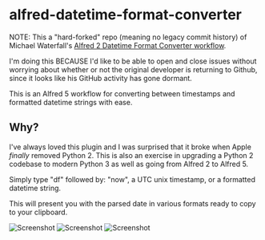 alfred-datetime-format-converter
================================

NOTE: This a "hard-forked" repo (meaning no legacy commit history) of Michael Waterfall's [Alfred 2 Datetime Format Converter workflow](https://github.com/mwaterfall/alfred-datetime-format-converter). 

I'm doing this BECAUSE I'd like to be able to open and close issues without worrying about whether or not the original developer is returning to Github, since it looks like his GitHub activity has gone dormant.

This is an Alfred 5 workflow for converting between timestamps and formatted datetime strings with ease. 

## Why?

I've always loved this plugin and I was surprised that it broke when Apple *finally* removed Python 2. This is also an exercise in upgrading a Python 2 codebase to modern Python 3 as well as going from Alfred 2 to Alfred 5.

Simply type "df" followed by: "now", a UTC unix timestamp, or a formatted datetime string.

This will present you with the parsed date in various formats ready to copy to your clipboard.

<!-- 
[Alfred Forum Topic](http://www.alfredforum.com/topic/1558-datetime-format-converter-convert-between-unix-timestamps-and-datetime-strings/)
 -->

![Screenshot](https://raw.github.com/samkrishna/alfred-datetime-format-converter/master/download/screenshot_1.png)
![Screenshot](https://raw.github.com/samkrishna/alfred-datetime-format-converter/master/download/screenshot_2.png)
![Screenshot](https://raw.github.com/samkrishna/alfred-datetime-format-converter/master/download/screenshot_3.png)
